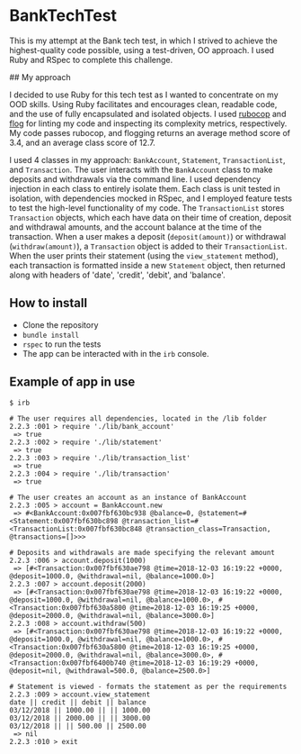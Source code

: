 # BankTechTest

This is my attempt at the Bank tech test, in which I strived to achieve the highest-quality code possible, using a test-driven, OO approach. I used Ruby and RSpec to complete this challenge.

## My approach

I decided to use Ruby for this tech test as I wanted to concentrate on my OOD skills. Using Ruby facilitates and encourages clean, readable code, and the use of fully encapsulated and isolated objects. I used [rubocop](https://github.com/rubocop-hq/rubocop) and [flog](https://github.com/seattlerb/flog) for linting my code and inspecting its complexity metrics, respectively. My code passes rubocop, and flogging returns an average method score of 3.4, and an average class score of 12.7.

I used 4 classes in my approach: `BankAccount`, `Statement`, `TransactionList`, and `Transaction`. The user interacts with the `BankAccount` class to make deposits and withdrawals via the command line. I used dependency injection in each class to entirely isolate them. Each class is unit tested in isolation, with dependencies mocked in RSpec, and I employed feature tests to test the high-level functionality of my code.
The `TransactionList` stores `Transaction` objects, which each have data on their time of creation, deposit and withdrawal amounts, and the account balance at the time of the transaction.
When a user makes a deposit (`deposit(amount)`) or withdrawal (`withdraw(amount)`), a `Transaction` object is added to their `TransactionList`. When the user prints their statement (using the `view_statement` method), each transaction is formatted inside a new `Statement` object, then returned along with headers of 'date', 'credit', 'debit', and 'balance'.

## How to install
- Clone the repository
- `bundle install`
- `rspec` to run the tests
- The app can be interacted with in the `irb` console.

## Example of app in use
```
$ irb

# The user requires all dependencies, located in the /lib folder
2.2.3 :001 > require './lib/bank_account'
 => true
2.2.3 :002 > require './lib/statement'
 => true
2.2.3 :003 > require './lib/transaction_list'
 => true
2.2.3 :004 > require './lib/transaction'
 => true

# The user creates an account as an instance of BankAccount
2.2.3 :005 > account = BankAccount.new
 => #<BankAccount:0x007fbf630bc938 @balance=0, @statement=#<Statement:0x007fbf630bc898 @transaction_list=#<TransactionList:0x007fbf630bc848 @transaction_class=Transaction, @transactions=[]>>>

# Deposits and withdrawals are made specifying the relevant amount
2.2.3 :006 > account.deposit(1000)
 => [#<Transaction:0x007fbf630ae798 @time=2018-12-03 16:19:22 +0000, @deposit=1000.0, @withdrawal=nil, @balance=1000.0>]
2.2.3 :007 > account.deposit(2000)
 => [#<Transaction:0x007fbf630ae798 @time=2018-12-03 16:19:22 +0000, @deposit=1000.0, @withdrawal=nil, @balance=1000.0>, #<Transaction:0x007fbf630a5800 @time=2018-12-03 16:19:25 +0000, @deposit=2000.0, @withdrawal=nil, @balance=3000.0>]
2.2.3 :008 > account.withdraw(500)
 => [#<Transaction:0x007fbf630ae798 @time=2018-12-03 16:19:22 +0000, @deposit=1000.0, @withdrawal=nil, @balance=1000.0>, #<Transaction:0x007fbf630a5800 @time=2018-12-03 16:19:25 +0000, @deposit=2000.0, @withdrawal=nil, @balance=3000.0>, #<Transaction:0x007fbf6400b740 @time=2018-12-03 16:19:29 +0000, @deposit=nil, @withdrawal=500.0, @balance=2500.0>]

# Statement is viewed - formats the statement as per the requirements
2.2.3 :009 > account.view_statement
date || credit || debit || balance
03/12/2018 || 1000.00 || || 1000.00
03/12/2018 || 2000.00 || || 3000.00
03/12/2018 || || 500.00 || 2500.00
 => nil
2.2.3 :010 > exit
```
